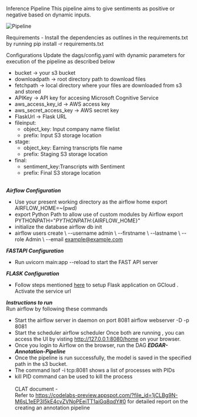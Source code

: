 Inference Pipeline
This pipeline aims to give sentiments as positive or negative based on dynamic inputs.

![Pipeline](/images/inferencepipeline.png)

Requirements -
Install the dependencies as outlines in the requirements.txt by running pip install -r requirements.txt

Configurations
Update the dags/config.yaml with dynamic parameters for execution of the pipeline as described below

 - bucket -> your s3 bucket <br/>
 - downloadpath -> root directory path to download files <br/>
 - fetchpath -> local directory where your files are downloaded from s3 and stored <br/>
 - APIKey -> API key for accesing Microsoft Cognitive Service  <br/>
 - aws_access_key_id -> AWS access key <br/>
 - aws_secret_access_key -> AWS secret key <br/>
 - FlaskUrl -> Flask URL <br/>
 - fileinput: <br/>
     - object_key: Input company name filelist <br/>
     - prefix: Input S3 storage location <br/>
 - stage: <br/>
     - object_key: Earning transcripts file name <br/>
     - prefix: Staging S3 storage location <br/>
 - final: <br/>
     - sentiment_key:Transcripts with Sentiment <br/>
     - prefix: Final S3 storage location <br/><br/>

***Airflow Configuration*** <br/>
- Use your present working directory as the airflow home export AIRFLOW_HOME=~(pwd) <br/>
- export Python Path to allow use of custom modules by Airflow export PYTHONPATH="${PYTHONPATH}:${AIRFLOW_HOME}" <br/>
- initialize the database airflow db init <br/>
- airflow users create \ --username admin \ --firstname <YourName> \ --lastname <YourLastName> \ --role Admin \ --email example@example.com <br/>

***FASTAPI Configuration*** <br/>
- Run uvicorn main:app --reload to start the FAST API server

***FLASK Configuration*** <br/>
- Follow steps mentioned [here](https://github.com/bigdatahpp/Team4_CSYE7245_Spring2021/tree/main/Assignment2/SentimentAPI-Flask-Part3) to setup Flask application on GCloud . Activate the service url

***Instructions to run*** <br/>
Run airflow by following these commands <br/>
- Start the airflow server in daemon on port 8081 airflow webserver -D -p 8081 <br/>
- Start the scheduler airflow scheduler Once both are running , you can access the UI by visting http://127.0.0.1:8080/home on your browser. <br/>
- Once you login to Airflow on the browser, run the DAG ***EDGAR-Annotation-Pipeline*** <br/>
- Once the pipeline is run successfully, the model is saved in the specified path in the s3 bucket. <br/>
- The command lsof -i tcp:8081  shows a list of processes with PIDs <br/>
- kill PID command can be used to kill the process <br/><br/>
CLAT document - <br/>
Refer to https://codelabs-preview.appspot.com/?file_id=1jCLBg9N-M6sL1eEP3I5kE4cvZVNoPEeiTT1aiGq8qdY#0 for detailed report on the creating an annotation pipeline
